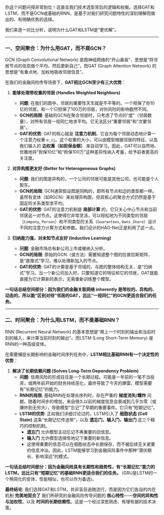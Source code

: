 你这个问题问得非常到位！这直击我们技术选型背后的逻辑和权衡。选择GAT和LSTM，而不是GCN或基础的RNN，是基于对我们研究问题特性的深刻理解而做出的、有明确优势的选择。

我们来逐一对比分析，说明为什么GAT和LSTM是“更优解”。

---

### 一、空间聚合：为什么用GAT，而不是GCN？

GCN (Graph Convolutional Network) 是图神经网络的“开山鼻祖”，思想是“将邻居节点的信息做个平均，然后更新自己”。而GAT (Graph Attention Network) 的思想是“有重点地、加权地吸收邻居信息”。

在我们的金融风险传导场景下，**GAT相比GCN至少有三大优势**：

1.  **能够处理带权重的邻居 (Handles Weighted Neighbors)**
    *   **问题**: 在我们的图中，邻居的重要性天生就是不平等的。一个担保了你10亿的邻居，和一个只担保了100万的邻居，对你风险的影响截然不同。
    *   **GCN的局限**: 基础的GCN在聚合邻居时，只考虑了节点的“度”（邻居数量），对所有邻居一视同仁地求平均。它无法区分“重要邻居”和“次要邻居”。
    *   **GAT的优势**: GAT的核心就是 **注意力机制**。它会为每个邻居动态地计算一个注意力权重 `α_ij`。这个权重的大小，可以由模型根据邻居的特征、以及我们输入的 **边权重（如担保金额）** 来自动学习。因此，GAT可以自然地、优雅地将“担保10亿”和“担保100万”这种差异性纳入考量，给予前者更高的关注度。

2.  **对异构图更友好 (Better for Heterogeneous Graphs)**
    *   **问题**: 我们的图是异构的，一个公司的邻居可能是其他公司，也可能是个人股东。
    *   **GCN的局限**: GCN通常假设图是同构的，即所有节点和边的类型都一样。虽然有变体（如RGCN）来处理异构图，但其核心的聚合方式仍然是基于固定的关系类型求平均。
    *   **GAT的优势**: GAT的注意力机制是 **局部计算** 的，它只关心中心节点和当前邻居这一对节点。这使得它非常灵活，可以轻松地为不同类型的邻居（`Company`, `Person`）和不同类型的关系（`Guarantees`, `Owns_Share`）设计不同的注意力计算方式和参数。我们设计的HAG-Net正是利用了这一点。

3.  **归纳能力强，对未知节点友好 (Inductive Learning)**
    *   **问题**: 金融市场总有新公司上市或被纳入分析。
    *   **GCN的局限**: 原始的GCN（谱方法）需要知道整个图的拉普拉斯矩阵，是“直推式”学习，难以处理新加入的节点。
    *   **GAT的优势**: GAT的计算是基于邻域的，与图的整体结构无关，是“归纳式”学习。当一个新公司加入时，只要知道它的特征和它的邻居，GAT就能直接为它计算新的表示，无需重新训练整个模型。

**一句话总结空间部分：因为我们的金融关联网络 inherently 是带权的、异构的、动态的，所以能“区别对待”邻居的GAT，远比“一视同仁”的GCN更适合我们的任务。**

---

### 二、时间聚合：为什么用LSTM，而不是基础RNN？

RNN (Recurrent Neural Network) 的基本思想是“用上一个时刻的输出和当前时刻的输入，来计算当前时刻的输出”。而LSTM (Long Short-Term Memory) 是RNN的一种高级变体。

在需要捕捉长期影响的金融时间序列任务中，**LSTM相比基础RNN有一个决定性的优势**：

1.  **解决了长期依赖问题 (Solves Long-Term Dependency Problem)**
    *   **问题**: 信用风险的形成往往是一个长期过程。可能是一年前的一笔不当投资，或两年前开始的财务持续恶化，最终导致了今天的爆雷。模型需要有“长期记忆”的能力。
    *   **RNN的局限**: 基础RNN在处理长序列时，存在严重的 **梯度消失/爆炸** 问题。随着时间步的增加，来自很久以前的梯度信息会衰减到几乎为零（或爆炸到无穷大），导致模型“忘记”了早期的重要事件。它只有“短期记忆”。
    *   **LSTM的优势**: 正如我们详细讨论过的，LSTM引入了 **细胞状态 (Cell State)** 这条“长期记忆传送带”，以及 **遗忘门、输入门、输出门** 这三个精巧的控制机制。
        *   **遗忘门** 允许模型主动忘记不再重要的旧信息。
        *   **输入门** 允许模型选择性地记下重要的新信息。
        *   这使得重要的信息可以在细胞状态中长期保存，而不被后续无关紧要的信息冲淡。因此，LSTM能够学习到金融风险事件中那种“潜伏期长、影响深远”的模式。

**一句话总结时间部分：因为金融风险具有长期性和趋势性，有“长期记忆”能力的LSTM，远比只有“短期记忆”的基础RNN更适合我们的任务。** (GRU是LSTM的一个稍简化的变体，性能相似，也可以作为备选)。

**最终结论**: 我们选择GAT和LSTM，并非盲目追随流行，而是因为它们各自的内在机制 **完美地契合了** 我们所研究的金融风险传导问题的 **核心特性**——**空间的异构性与加权性**，以及 **时间的长期依赖性**。这是一个经过深思熟虑、有理有据的技术决策。